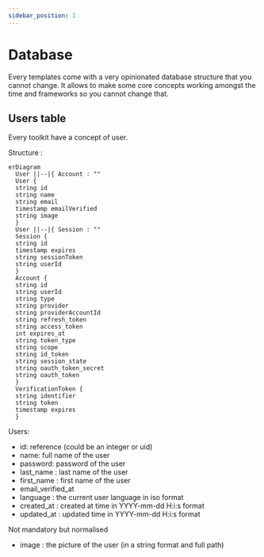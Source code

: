 ```yaml
---
sidebar_position: 1
---
```


# Database

Every templates come with a very opinionated database structure that you cannot change. It allows to make some core concepts working amongst the time and frameworks so you cannot change that.

## Users table

Every toolkit have a concept of user.

Structure : 

```mermaid
erDiagram
  User ||--|{ Account : ""
  User {
  string id
  string name
  string email
  timestamp emailVerified
  string image
  }
  User ||--|{ Session : ""
  Session {
  string id
  timestamp expires
  string sessionToken
  string userId
  }
  Account {
  string id
  string userId
  string type
  string provider
  string providerAccountId
  string refresh_token
  string access_token
  int expires_at
  string token_type
  string scope
  string id_token
  string session_state
  string oauth_token_secret
  string oauth_token
  }
  VerificationToken {
  string identifier
  string token
  timestamp expires
  }
```

Users:
- id: reference (could be an integer or uid)
- name: full name of the user
- password: password of the user
- last_name : last name of the user
- first_name : first name of the user
- email_verified_at
- language : the current user language in iso format
- created_at : created at time in YYYY-mm-dd H:i:s format
- updated_at : updated time in YYYY-mm-dd H:i:s format

Not mandatory but normalised
- image : the picture of the user (in a string format and full path)



